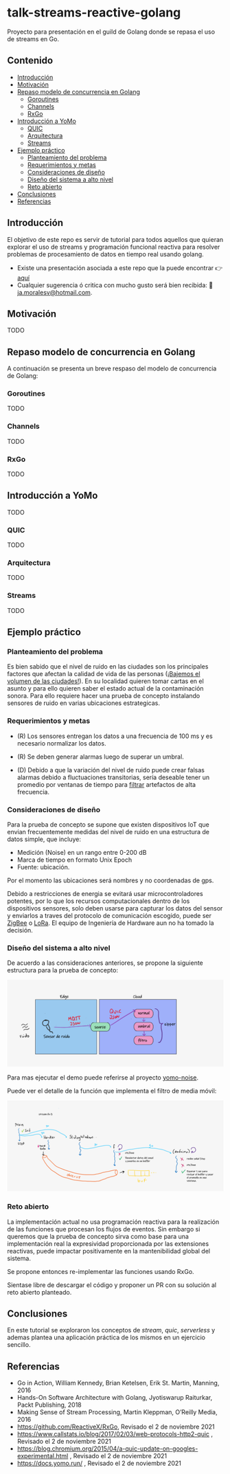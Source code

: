 # talk-streams-reactive-golang
Proyecto para presentación en el guild de Golang donde se repasa el uso de streams en Go.

## Contenido
- [Introducción](#Introducción)
- [Motivación](#Motivación)
- [Repaso modelo de concurrencia en Golang](#Repaso-modelo-de-concurrencia-en-Golang)
  -  [Goroutines](#Goroutines)
  -  [Channels](#Channels)
  -  [RxGo](#RxGo)
- [Introducción a YoMo](#Introducción-a-YoMo)
  -  [QUIC](#QUIC)
  -  [Arquitectura](#Arquitectura)
  -  [Streams](#Streams)
- [Ejemplo práctico](#Ejemplo-práctico)
  -  [Planteamiento del problema](#Planteamiento-del-problema)
  -  [Requerimientos y metas](#Requerimientos-y-metas)
  -  [Consideraciones de diseño](#Consideraciones-de-diseño)
  -  [Diseño del sistema a alto nivel](#Diseño-del-sistema-a-alto-nivel)
  -  [Reto abierto](#Reto-abierto)
- [Conclusiones](#Conclusiones)
- [Referencias](#Referencias)

## Introducción

El objetivo de este repo es servir de tutorial para todos aquellos que quieran explorar el uso de streams y programación funcional reactiva para resolver problemas de procesamiento de datos en tiempo real usando golang.

- Existe una presentación asociada a este repo que la puede encontrar 👉[aquí](./doc/assets/presentacion.pdf)
- Cualquier sugerencia ó critica con mucho gusto será bien recibida: 📧 [ja.moralesv@hotmail.com](mailto:ja.moralesv@hotmail.com).

## Motivación

TODO

## Repaso modelo de concurrencia en Golang

A continuación se presenta un breve respaso del modelo de concurrencia de Golang:

### Goroutines

TODO

### Channels

TODO

### RxGo

TODO

## Introducción a YoMo

TODO

### QUIC

TODO

### Arquitectura 

TODO

### Streams

TODO

## Ejemplo práctico

### Planteamiento del problema

Es bien sabido que el nivel de ruido en las ciudades son los principales factores que afectan la calidad de vida de las personas ([¡Bajemos el volumen de las ciudades!](https://transecto.com/2021/09/bajemos-el-volumen-de-las-ciudades/)). En su localidad quieren tomar cartas en el asunto y para ello quieren saber el estado actual de la contaminación sonora. Para ello requiere hacer una prueba de concepto instalando sensores de ruido en varias ubicaciones estrategicas. 

### Requerimientos y metas

- (R) Los sensores entregan los datos a una frecuencia de 100 ms y es necesario normalizar los datos.

- (R) Se deben generar alarmas luego de superar un umbral.
- (D) Debido a que la variación del nivel de ruido puede crear falsas alarmas debido a fluctuaciones transitorias, sería deseable tener un promedio por ventanas de tiempo para [filtrar](https://es.wikipedia.org/wiki/Media_m%C3%B3vil) artefactos de alta frecuencia.

### Consideraciones de diseño

Para la prueba de concepto se supone que existen dispositivos IoT que envian frecuentemente medidas del nivel de ruido en una estructura de datos simple, que incluye:

- Medición (Noise) en un rango entre 0-200 dB
- Marca de tiempo en formato Unix Epoch
- Fuente: ubicación.

Por el momento las ubicaciones será nombres y no coordenadas de gps.

Debido a restricciones de energia se evitará usar microcontroladores potentes, por lo que los recursos computacionales dentro de los dispositivos sensores, solo deben usarse para capturar los datos del sensor y enviarlos a traves del protocolo de comunicación escogido, puede ser [ZigBee](https://zigbeealliance.org/solution/zigbee/) o [LoRa](https://lora-alliance.org/). El equipo de Ingeniería de Hardware aun no ha tomado la decisión.

### Diseño del sistema a alto nivel

De acuerdo a las consideraciones anteriores, se propone la siguiente estructura para la prueba de concepto:

![noise-alto-nivel](./doc/assets/noise-alto-nivel.png)

Para mas ejecutar el demo puede referirse al proyecto [yomo-noise](./yomo-noise/README.md).

Puede ver el detalle de la función que implementa el filtro de media móvil:

![explicacion-stream-fn-3](./doc/assets/explicacion-stream-fn-3.png)

### Reto abierto

La implementación actual no usa programación reactiva para la realización de las funciones que procesan los flujos de eventos. Sin embargo si queremos que la prueba de concepto sirva como base para una implementación real la expresividad proporcionada por las extensiones reactivas, puede impactar positivamente en la mantenibilidad global del sistema.

Se propone entonces re-implementar las funciones usando RxGo.

Sientase libre de descargar el código y proponer un PR con su solución al reto abierto planteado.

## Conclusiones

En este tutorial se exploraron los conceptos de _stream_, _quic_, _serverless_ y ademas plantea una aplicación práctica de los mismos en un ejercicio sencillo.

## Referencias

- Go in Action, William Kennedy, Brian Ketelsen, Erik St. Martin, Manning, 2016
- Hands-On Software Architecture with Golang, Jyotiswarup Raiturkar, Packt Publishing, 2018
- Making Sense of Stream Processing, Martin Kleppman, O’Reilly Media, 2016
- https://github.com/ReactiveX/RxGo, Revisado el 2 de noviembre 2021
- https://www.callstats.io/blog/2017/02/03/web-protocols-http2-quic , Revisado el 2 de noviembre 2021
- https://blog.chromium.org/2015/04/a-quic-update-on-googles-experimental.html , Revisado el 2 de noviembre 2021
- https://docs.yomo.run/ , Revisado el 2 de noviembre 2021
